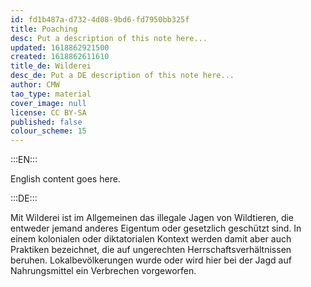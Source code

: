 ```yaml
---
id: fd1b487a-d732-4d08-9bd6-fd7950bb325f
title: Poaching
desc: Put a description of this note here...
updated: 1618862921500
created: 1618862611610
title_de: Wilderei
desc_de: Put a DE description of this note here...
author: CMW
tao_type: material
cover_image: null
license: CC BY-SA
published: false
colour_scheme: 15
---
```


:::EN:::

English content goes here.

:::DE:::

Mit Wilderei ist im Allgemeinen das illegale Jagen von Wildtieren, die entweder jemand anderes Eigentum oder gesetzlich geschützt sind. In einem kolonialen oder diktatorialen Kontext werden damit aber auch Praktiken bezeichnet, die auf ungerechten Herrschaftsverhältnissen beruhen. Lokalbevölkerungen wurde oder wird hier bei der Jagd auf Nahrungsmittel ein Verbrechen vorgeworfen.
